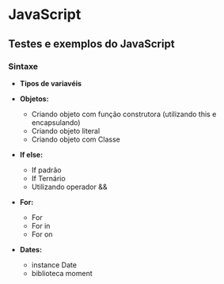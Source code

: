 # JavaScript

## Testes e exemplos do JavaScript

### Sintaxe
- **Tipos de variavéis**
- **Objetos:**
    - Criando objeto com função construtora (utilizando this e encapsulando)
    - Criando objeto literal
    - Criando objeto com Classe
- **If else:**
    - If padrão
    - If Ternário
    - Utilizando operador &&
- **For:**
    - For
    - For in
    - For on
    
- **Dates:**
    - instance Date
    - biblioteca moment
